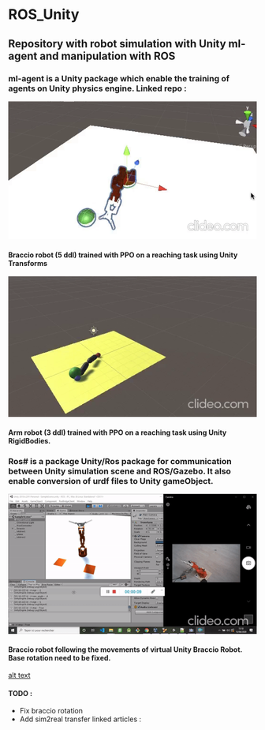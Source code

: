 # ROS_Unity

## Repository with robot simulation with Unity ml-agent and manipulation with ROS

### ml-agent is a Unity package which enable the training of agents on Unity physics engine. Linked repo : 

![](braccio_reacher.gif)

#### Braccio robot (5 ddl) trained with PPO on a reaching task using Unity Transforms

![](reacher_rigidBodies.gif)

#### Arm robot (3 ddl) trained with PPO on a reaching task using Unity RigidBodies.

### Ros# is a package Unity/Ros package for communication between Unity simulation scene and ROS/Gazebo. It also enable conversion of urdf files to Unity gameObject.

![](braccio_unity.gif)

#### Braccio robot following the movements of virtual Unity Braccio Robot. Base rotation need to be fixed.

[alt text](https://github.com/sabeaussan/ROS_Unity/blob/master/WebCam.png?raw=true)

#### TODO :
- Fix braccio rotation
- Add sim2real transfer 
  linked articles : 



